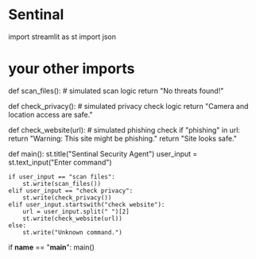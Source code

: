 # Sentinal
import streamlit as st
import json
# your other imports

def scan_files():
    # simulated scan logic
    return "No threats found!"

def check_privacy():
    # simulated privacy check logic
    return "Camera and location access are safe."

def check_website(url):
    # simulated phishing check
    if "phishing" in url:
        return "Warning: This site might be phishing."
    return "Site looks safe."

def main():
    st.title("Sentinal Security Agent")
    user_input = st.text_input("Enter command")

    if user_input == "scan files":
        st.write(scan_files())
    elif user_input == "check privacy":
        st.write(check_privacy())
    elif user_input.startswith("check website"):
        url = user_input.split(" ")[2]
        st.write(check_website(url))
    else:
        st.write("Unknown command.")

if __name__ == "__main__":
    main()

